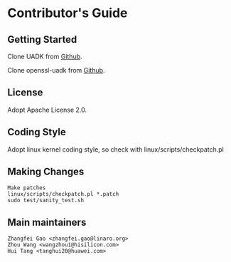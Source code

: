 
# Contributor's Guide

## Getting Started

Clone UADK from [Github](https://github.com/Linaro/uadk).

Clone openssl-uadk from [Github](https://github.com/Linaro/openssl-uadk).

## License

Adopt Apache License 2.0.

## Coding Style

Adopt linux kernel coding style, so check with linux/scripts/checkpatch.pl

## Making Changes

```
Make patches
linux/scripts/checkpatch.pl *.patch
sudo test/sanity_test.sh
```

## Main maintainers

```
Zhangfei Gao <zhangfei.gao@linaro.org>
Zhou Wang <wangzhou1@hisilicon.com>
Hui Tang <tanghui20@huawei.com>
```
